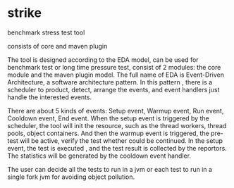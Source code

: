 strike
======

benchmark stress test tool

consists of core and maven plugin

The tool is designed according to the EDA model, can be used for benchmark test or long time pressure test, consist of 2 modules: the core module and the maven plugin model.
The full name of EDA is Event-Driven Architecture, a software architecture pattern. 
In this pattern , there is a scheduler to product, detect, arrange the events, and event handlers just handle the interested events.

There are about 5 kinds of events: Setup event, Warmup event, Run event, Cooldown event, End event.
When the setup event is triggered by the scheduler, the tool will init the resource, such as the thread workers, thread pools, object containers. And then the warmup event is triggered, the pre-test will be active, verify the test whether could be continued. In the setup event, the test is executed , and the test result is collected by the reportors. The statistics will be generated by the cooldown event handler.

The user can decide all the tests to run in a jvm or each test to run in a single fork jvm for avoiding object pollution.
